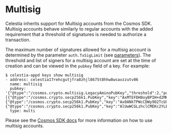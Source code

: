 # Multisig

Celestia inherits support for Multisig accounts from the Cosmos SDK. Multisig accounts behave similarly to regular accounts with the added requirement that a threshold of signatures is needed to authorize a transaction.

The maximum number of signatures allowed for a multisig account is determined by the parameter `auth.TxSigLimit` (see [parameters](./parameters.md)). The threshold and list of signers for a multisig account are set at the time of creation and can be viewed in the `pubkey` field of a key. For example:

```shell
$ celestia-appd keys show multisig
- address: celestia17rehcgutjfra8zhjl8675t8hhw8wsavzzutv06
  name: multisig
  pubkey: '{"@type":"/cosmos.crypto.multisig.LegacyAminoPubKey","threshold":2,"public_keys":[{"@type":"/cosmos.crypto.secp256k1.PubKey","key":"AxMTEFDH8oyBPIH+d2MKfCIY1yAsEd0HVekoPaAOiu9c"},{"@type":"/cosmos.crypto.secp256k1.PubKey","key":"Ax0ANkTPWcCDWy9O2TcUXw90Z0DxnX2zqPvhi4VJPUl5"},{"@type":"/cosmos.crypto.secp256k1.PubKey","key":"AlUwWCGLzhclCMEKc2YLEap9H8JT5tWq1kB8BagU1TVH"}]}'
  type: multi
```

Please see the [Cosmos SDK docs](https://docs.cosmos.network/v0.50/learn#step-by-step-guide-to-multisig-transactions) for more information on how to use multisig accounts.
